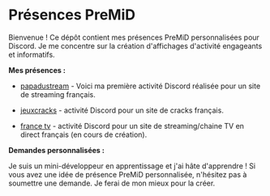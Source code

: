 # Présences PreMiD

Bienvenue ! Ce dépôt contient mes présences PreMiD personnalisées pour Discord. Je me concentre sur la création d'affichages d'activité engageants et informatifs.

**Mes présences :**

*   [papadustream](https://github.com/mini9dev/preMID-presences/tree/main/Papadustream) - Voici ma première activité Discord réalisée pour un site de streaming français.

*   [jeuxcracks](https://github.com/mini9dev/preMID-presences/tree/main/jeuxcracks) - activité Discord pour un site de cracks français.

*   [france tv](https://github.com/mini9dev/preMID-presences/tree/main/france) - activité Discord pour un site de streaming/chaine TV en direct français (en cours de création).

**Demandes personnalisées :**

Je suis un mini-développeur en apprentissage et j'ai hâte d'apprendre ! Si vous avez une idée de présence PreMiD personnalisée, n'hésitez pas à soumettre une demande. Je ferai de mon mieux pour la créer.

